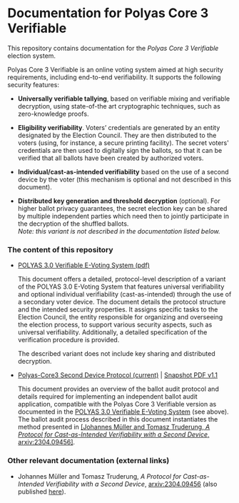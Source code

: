 # Documentation for Polyas Core 3 Verifiable

This repository contains documentation for the _Polyas Core 3
Verifiable_ election system.

Polyas Core 3 Verifiable is an online voting system aimed at high
security requirements, including end-to-end verifiability. It supports
the following security features:

* **Universally verifiable tallying**, based on verifiable mixing and
  verifiable decryption, using state-of-the art cryptographic
  techniques, such as zero-knowledge proofs.

* **Eligibility verifiability**. Voters’ credentials are generated by an
  entity designated by the Election Council. They are then distributed
  to the voters (using, for instance, a secure printing facility). The
  secret voters' credentials are then used to digitally sign the
  ballots, so that it can be verified that all ballots have been created
  by authorized voters.

* **Individual/cast-as-intended verifiability** based on the use of a
  second device by the voter (this mechanism is optional and not
  described in this document).

* **Distributed key generation and threshold decryption** (optional).
  For higher ballot privacy guarantees, the secret election key can be
  shared by multiple independent parties which need then to jointly
  participate in the decryption of the shuffled ballots.  
  *Note: this variant is not described in the documentation listed below.*

### The content of this repository

 * [POLYAS 3.0 Verifiable E-Voting System (pdf)](pdf/polyas3.0-verifiable.pdf)

   This document offers a detailed, protocol-level description of a
   variant of the POLYAS 3.0 E-Voting System that features universal
   verifiability and optional individual verifiability (cast-as-intended)
   through the use of a secondary voter device.
   The document details the protocol structure and the intended security
   properties. It assigns specific tasks to the Election Council, the entity
   responsible for organizing and overseeing the election process, to support
   various security aspects, such as universal verifiability. Additionally, a
   detailed specification of the verification procedure is provided.

   The described variant does not include key sharing and distributed decryption.

 * [Polyas-Core3 Second Device Protocol (current)](cai/second-device-spec.md)
   | [Snapshot PDF v1.1](pdf/second-device-spec.pdf)

   This document provides an overview of the ballot audit protocol and details
   required for implementing an independent ballot audit application,
   compatible with the Polyas Core 3 Verifiable version as documented in the
   [POLYAS 3.0 Verifiable E-Voting System](pdf/polyas3.0-verifiable.pdf)
   (see above).  The ballot audit process described in this document instantiates
   the method presented in [[Johannes Müller and Tomasz Truderung, _A Protocol
   for Cast-as-Intended Verifiability with a Second Device_,
   arxiv:2304.09456]](https://arxiv.org/pdf/2304.09456).


 ### Other relevant documentation (external links)


  * Johannes Müller and Tomasz Truderung, _A Protocol for Cast-as-Intended Verifiability with a Second Device_,
  [arxiv:2304.09456](https://arxiv.org/pdf/2304.09456)
  (also published [here](https://link.springer.com/chapter/10.1007/978-3-031-43756-4_8)).

  
